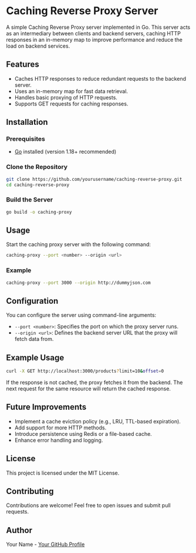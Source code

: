 # Caching Reverse Proxy Server

A simple Caching Reverse Proxy server implemented in Go. This server acts as an intermediary between clients and backend servers, caching HTTP responses in an in-memory map to improve performance and reduce the load on backend services.

## Features

- Caches HTTP responses to reduce redundant requests to the backend server.
- Uses an in-memory map for fast data retrieval.
- Handles basic proxying of HTTP requests.
- Supports GET requests for caching responses.

## Installation

### Prerequisites

- [Go](https://golang.org/) installed (version 1.18+ recommended)

### Clone the Repository

```sh
git clone https://github.com/yourusername/caching-reverse-proxy.git
cd caching-reverse-proxy
```

### Build the Server

```sh
go build -o caching-proxy
```

## Usage

Start the caching proxy server with the following command:

```sh
caching-proxy --port <number> --origin <url>
```

### Example

```sh
caching-proxy --port 3000 --origin http://dummyjson.com
```

## Configuration

You can configure the server using command-line arguments:

- `--port <number>`: Specifies the port on which the proxy server runs.
- `--origin <url>`: Defines the backend server URL that the proxy will fetch data from.

## Example Usage

```sh
curl -X GET http://localhost:3000/products?limit=10&offset=0
```

If the response is not cached, the proxy fetches it from the backend. The next request for the same resource will return the cached response.

## Future Improvements

- Implement a cache eviction policy (e.g., LRU, TTL-based expiration).
- Add support for more HTTP methods.
- Introduce persistence using Redis or a file-based cache.
- Enhance error handling and logging.

## License

This project is licensed under the MIT License.

## Contributing

Contributions are welcome! Feel free to open issues and submit pull requests.

## Author

Your Name - [Your GitHub Profile](https://github.com/Greedious)
